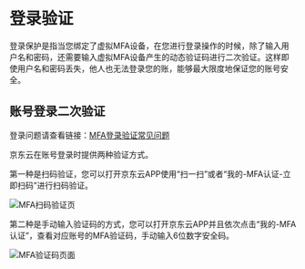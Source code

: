 # 登录验证

登录保护是指当您绑定了虚拟MFA设备，在您进行登录操作的时候，除了输入用户名和密码，还需要输入虚拟MFA设备产生的动态验证码进行二次验证。这样即使用户名和密码丢失，他人也无法登录您的账，能够最大限度地保证您的账号安全。

## 账号登录二次验证

登录问题请查看链接：[MFA登录验证常见问题](https://docs.jdcloud.com/cn/iam/mfa-faqs)

京东云在账号登录时提供两种验证方式。

第一种是扫码验证，您可以打开京东云APP使用“扫一扫”或者“我的-MFA认证-立即扫码”进行扫码验证。

![MFA扫码验证页](https://github.com/jdcloudcom/cn/blob/1231_ycx/image/IAM/Virtual-MFA-Device/MFA扫码认证.png)


第二种是手动输入验证码的方式，您可以打开京东云APP并且依次点击“我的-MFA认证”，查看对应账号的MFA验证码，手动输入6位数字安全码。

![MFA验证码页面](https://github.com/jdcloudcom/cn/blob/1231_ycx/image/IAM/Virtual-MFA-Device/MFA验证码认证.png)


